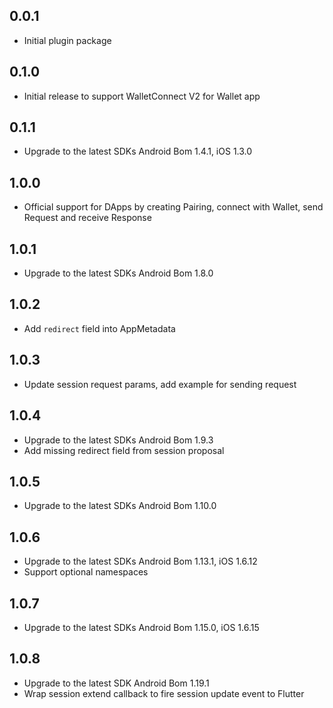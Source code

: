 ## 0.0.1

* Initial plugin package

## 0.1.0

* Initial release to support WalletConnect V2 for Wallet app

## 0.1.1

* Upgrade to the latest SDKs Android Bom 1.4.1, iOS 1.3.0

## 1.0.0

* Official support for DApps by creating Pairing, connect with Wallet, send Request and receive Response

## 1.0.1

* Upgrade to the latest SDKs Android Bom 1.8.0

## 1.0.2

* Add `redirect` field into AppMetadata

## 1.0.3

* Update session request params, add example for sending request

## 1.0.4

* Upgrade to the latest SDKs Android Bom 1.9.3
* Add missing redirect field from session proposal

## 1.0.5

* Upgrade to the latest SDKs Android Bom 1.10.0

## 1.0.6

* Upgrade to the latest SDKs Android Bom 1.13.1, iOS 1.6.12
* Support optional namespaces

## 1.0.7

* Upgrade to the latest SDKs Android Bom 1.15.0, iOS 1.6.15

## 1.0.8

* Upgrade to the latest SDK Android Bom 1.19.1
* Wrap session extend callback to fire session update event to Flutter
